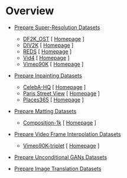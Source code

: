 # Overview

- [Prepare Super-Resolution Datasets](./1_super_resolution_datasets.md)

  - [DF2K_OST](./1_super_resolution_datasets.md#df2k_ost-dataset) \[ [Homepage](https://github.com/xinntao/Real-ESRGAN/blob/master/docs/Training.md) \]
  - [DIV2K](./1_super_resolution_datasets.md#div2k-dataset) \[ [Homepage](https://data.vision.ee.ethz.ch/cvl/DIV2K/) \]
  - [REDS](./1_super_resolution_datasets.md#reds-dataset) \[ [Homepage](https://seungjunnah.github.io/Datasets/reds.html) \]
  - [Vid4](./1_super_resolution_datasets.md#vid4-dataset) \[ [Homepage](https://drive.google.com/file/d/1ZuvNNLgR85TV_whJoHM7uVb-XW1y70DW/view) \]
  - [Vimeo90K](./1_super_resolution_datasets.md#vimeo90k-dataset) \[ [Homepage](http://toflow.csail.mit.edu) \]

- [Prepare Inpainting Datasets](./2_inpainting_datasets.md)

  - [CelebA-HQ](./2_inpainting_datasets.md#celeba-hq-dataset) \[ [Homepage](https://github.com/tkarras/progressive_growing_of_gans#preparing-datasets-for-training) \]
  - [Paris Street View](./2_inpainting_datasets.md#paris-street-view-dataset) \[ [Homepage](https://github.com/pathak22/context-encoder/issues/24) \]
  - [Places365](./2_inpainting_datasets.md#places365-dataset) \[ [Homepage](http://places2.csail.mit.edu/) \]

- [Prepare Matting Datasets](./3_matting_datasets.md)

  - [Composition-1k](./3_matting_datasets.md#composition-1k-dataset) \[ [Homepage](https://sites.google.com/view/deepimagematting) \]

- [Prepare Video Frame Interpolation Datasets](./4_video_interpolation_datasets.md)

  - [Vimeo90K-triplet](./4_video_interpolation_datasets.md#vimeo90k-triplet-dataset) \[ [Homepage](http://toflow.csail.mit.edu) \]

- [Prepare Unconditional GANs Datasets](./5_unconditional_gans_datasets.md)

- [Prepare Image Translation Datasets](./6_image_translation_datasets.md)
